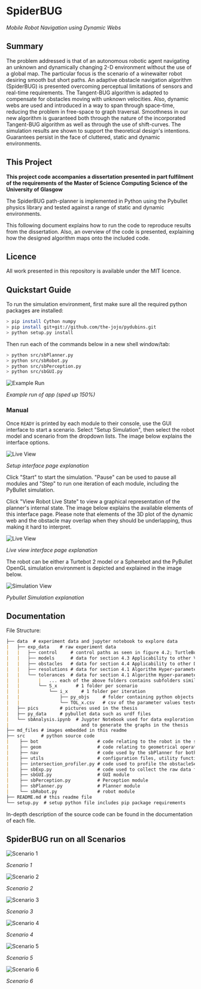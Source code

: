 # SpiderBUG 
_Mobile Robot Navigation using Dynamic Webs_

## Summary

The problem addressed is that of an autonomous robotic agent navigating an unknown and dynamically changing 2-D environment without the use of a global map. The particular focus is the scenario of a winewaiter robot desiring smooth but short paths. An adaptive obstacle navigation algorithm (SpiderBUG) is presented overcoming perceptual limitations of sensors and real-time requirements. The Tangent-BUG algorithm is adapted to compensate for obstacles moving with unknown velocities. Also, dynamic webs are used and introduced in a way to span through space-time, reducing the problem in free-space to graph traversal. Smoothness in our new algorithm is guaranteed both through the nature of the incorporated Tangent-BUG algorithm as well as through the use of shift-curves. The simulation results are shown to support the theoretical design's intentions. Guarantees persist in the face of cluttered, static and dynamic environments.

## This Project

**This project code accompanies a dissertation presented in part fulfilment of the requirements of the Master of Science Computing Science of the University of Glasgow**

The SpiderBUG path-planner is implemented in Python using the Pybullet physics library and tested against a range of static and dynamic environments.

This following document explains how to run the code to reproduce results from the dissertation. Also, an overview of the code is presented, explaining how the designed algorithm maps onto the included code.

## Licence

All work presented in this repository is available under the MIT licence.

## Quickstart Guide

To run the simulation environment, first make sure all the required python packages are installed:

``` bash
> pip install Cython numpy
> pip install git+git://github.com/the-jojo/pydubins.git
> python setup.py install
```

Then run each of the commands below in a new shell window/tab:

``` bash
> python src/sbPlanner.py
> python src/sbRobot.py
> python src/sbPerception.py
> python src/sbGUI.py
```

![Example Run](https://raw.githubusercontent.com/the-jojo/SpiderBUG/master/md_files/overview.gif "Usage of Simulation Environment")

*Example run of app (sped up 150%)*

### Manual

Once `READY` is printed by each module to their console, use the GUI interface to start a scenario. Select "Setup Simulation", then select the robot model and scenario from the dropdown lists. The image below explains the interface options.

![Live View](https://raw.githubusercontent.com/the-jojo/SpiderBUG/master/md_files/setup_page.PNG "Setup Page Explanation")

*Setup interface page explanation*

Click "Start" to start the simulation. "Pause" can be used to pause all modules and "Step" to run one iteration of each module, including the PyBullet simulation.

Click "View Robot Live State" to view a graphical representation of the planner's internal state. The image below explains the available elements of this interface page. Please note that elements of the 3D plot of the dynamic web and the obstacle may overlap when they should be underlapping, thus making it hard to interpret. 

![Live View](https://raw.githubusercontent.com/the-jojo/SpiderBUG/master/md_files/live_view.PNG "Live View Page Explanation")

*Live view interface page explanation*

The robot can be either a Turtebot 2 model or a Spherebot and the PyBullet OpenGL simulation environment is depicted and explained in the image below.

![Simulation View](https://raw.githubusercontent.com/the-jojo/SpiderBUG/master/md_files/pybullet.PNG "Pybullet Simulation Explanation")

*Pybullet Simulation explanation* 

## Documentation

File Structure:
 
``` markdown
├── data  # experiment data and jupyter notebook to explore data
|   ├── exp_data    # raw experiment data
|   |   ├── control     # control paths as seen in figure 4.2; TurtleBot model run once on all scenarios
|   |   ├── models      # data for section 4.3 Applicability to other Vehicular Movement Models
|   |   ├── obstacles   # data for section 4.4 Applicability to other Dynamic Environments
|   |   ├── resolutions # data for section 4.1 Algorithm Hyper-parameters - h_tolerance, d_tolerance
|   |   └── tolerances  # data for section 4.1 Algorithm Hyper-parameters - h_resolution
|   |       |   ... each of the above folders contains subfolders similar to the structure below ...
|   |       └── S_x       # 1 folder per scenario
|   |           └── i_x     # 1 folder per iteration
|   |               ├── py_objs     # folder containing python objects of the executed path and update intervals 
|   |               └── TOL_x.csv   # csv of the parameter values tested, corresponding python object files and final state
|   ├── pics        # pictures used in the thesis
|   ├── py_data     # pybullet data such as urdf files
|   └── sbAnalysis.ipynb  # Juypter Notebook used for data exploration 
|                           and to generate the graphs in the thesis
├── md_files # images embedded in this readme
├── src      # python source code
|    ├── bot                      # code relating to the robot in the simulation and the setup of the scenarios
|    ├── geom                     # code relating to geometrical operations (SpiderBUG's MTG mode)
|    ├── nav                      # code used by the sbPlanner for both the MTG and BF modes
|    ├── utils                    # configuration files, utility functions and Dubins path code
|    ├── intersection_profiler.py # code used to profile the obstacleSegment.get_intersect_with_path_3d() function for section 3.3.3 of the thesis
|    ├── sbExp.py                 # code used to collect the raw data for all the experiments
|    ├── sbGUI.py                 # GUI module
|    ├── sbPerception.py          # Perception module
|    ├── sbPlanner.py             # Planner module
|    └── sbRobot.py               # robot module
├── README.md # this readme file 
└── setup.py  # setup python file includes pip package requirements
```

In-depth description of the source code can be found in the documentation of each file. 

## SpiderBUG run on all Scenarios

![Scenario 1](https://raw.githubusercontent.com/the-jojo/SpiderBUG/master/md_files/scen_1.gif "Scenario 1")

*Scenario 1*

![Scenario 2](https://raw.githubusercontent.com/the-jojo/SpiderBUG/master/md_files/scen_2.gif "Scenario 2")

*Scenario 2*

![Scenario 3](https://raw.githubusercontent.com/the-jojo/SpiderBUG/master/md_files/scen_3.gif "Scenario 3")

*Scenario 3*

![Scenario 4](https://raw.githubusercontent.com/the-jojo/SpiderBUG/master/md_files/scen_4.gif "Scenario 4")

*Scenario 4*

![Scenario 5](https://raw.githubusercontent.com/the-jojo/SpiderBUG/master/md_files/scen_5.gif "Scenario 5")

*Scenario 5*

![Scenario 6](https://raw.githubusercontent.com/the-jojo/SpiderBUG/master/md_files/scen_6.gif "Scenario 6")

*Scenario 6*
